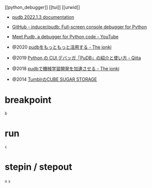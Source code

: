 [[python_debugger]]
[[tui]]
[[urwid]]

- [pudb 2022.1.3 documentation](https://documen.tician.de/pudb/)
- [GitHub - inducer/pudb: Full-screen console debugger for Python](https://github.com/inducer/pudb)

- [Meet Pudb, a debugger for Python code - YouTube](https://www.youtube.com/watch?v=bJYkCWPs_UU)

- @2020 [pudbをもっともっと活用する - The jonki](https://www.jonki.net/entry/2020/05/23/132152)
- @2019 [Python の CUI デバッガ「PuDB」の紹介と使い方 - Qiita](https://qiita.com/Kernel_OGSun/items/144c8502ce2eaa5e4410)
- @2018 [pudbで機械学習開発を加速させる - The jonki](https://www.jonki.net/entry/2018/08/16/220713)
- @2014 [TumblrのCUBE SUGAR STORAGE](https://www.tumblr.com/momijiame/79011616659/python-%E3%81%AE-cui-%E3%83%87%E3%83%90%E3%83%83%E3%82%AC-pudb-%E3%81%8C%E4%BE%BF%E5%88%A9%E3%81%99%E3%81%8E%E3%81%9F%E4%BB%B6)

# breakpoint
`b`
# run
`c`

# stepin / stepout
`n`
`s`

